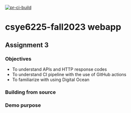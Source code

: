 [![pr-ci-build](https://github.com/neu-ramya/webapp/actions/workflows/pr_ci_build.yml/badge.svg)](https://github.com/neu-ramya/webapp/actions/workflows/pr_ci_build.yml)
# csye6225-fall2023 webapp

## Assignment 3

### Objectives
- To understand APIs and HTTP response codes
- To understand CI pipeline with the use of GitHub actions
- To familiarize with using Digital Ocean

### Building from source



### Demo purpose